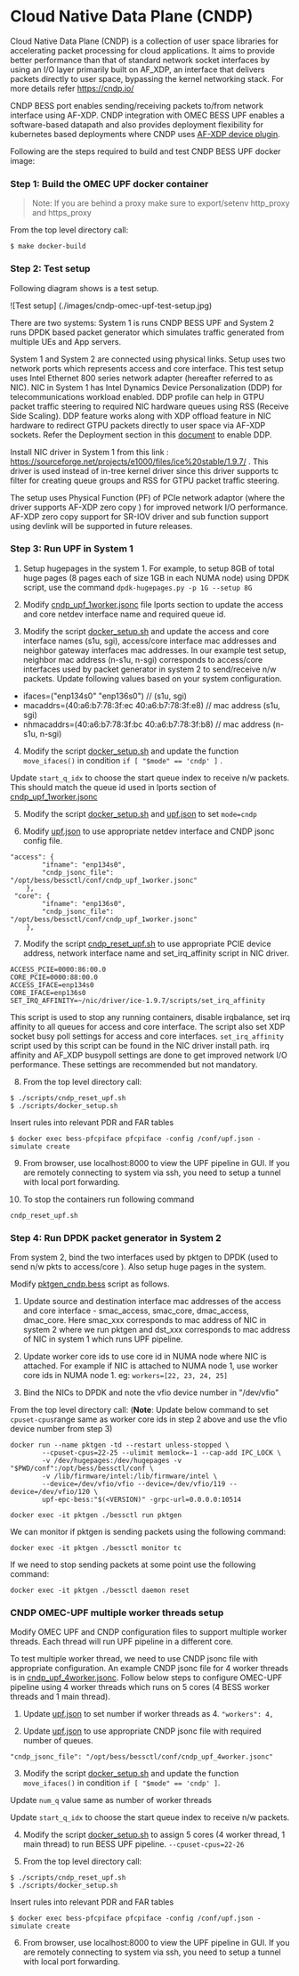 <!--
SPDX-License-Identifier: Apache-2.0
Copyright 2020 Intel Corporation
-->

# **Cloud Native Data Plane (CNDP)**

Cloud Native Data Plane (CNDP) is a collection of user space libraries for accelerating packet processing for cloud applications. It aims to provide better performance than that of standard network socket interfaces by using an I/O layer primarily built on AF_XDP, an interface that delivers packets directly to user space, bypassing the kernel networking stack. For more details refer https://cndp.io/

CNDP BESS port enables sending/receiving packets to/from network interface using AF-XDP.  CNDP integration with OMEC BESS UPF enables a software-based datapath and also provides deployment flexibility for kubernetes based deployments where CNDP uses [AF-XDP device plugin](https://github.com/intel/afxdp-plugins-for-kubernetes).

Following are the steps required to build and test CNDP BESS UPF docker image:

### Step 1: Build the OMEC UPF docker container

> Note: If you are behind a proxy make sure to export/setenv http_proxy and https_proxy

From the top level directory call:

```
$ make docker-build
```

### Step 2: Test setup

Following diagram shows is a test setup. 

![Test setup] (./images/cndp-omec-upf-test-setup.jpg)

There are two systems: System 1 is runs CNDP BESS UPF and System 2 runs DPDK based packet generator which simulates traffic generated from multiple UEs and App servers. 

System 1 and System 2 are connected using  physical links. Setup uses two network ports which represents access and core interface. This test setup uses Intel Ethernet 800 series network adapter (hereafter referred to as NIC).  NIC in System 1 has Intel Dynamics Device Personalization (DDP) for telecommunications workload enabled. DDP profile can help in GTPU packet traffic steering to required NIC hardware queues using RSS (Receive Side Scaling). DDP feature works along with XDP offload feature in NIC hardware to redirect GTPU packets directly to user space via AF-XDP sockets. Refer the Deployment section in this [document](https://builders.intel.com/docs/networkbuilders/intel-ethernet-controller-800-series-device-personalization-ddp-for-telecommunications-workloads-technology-guide.pdf) to enable DDP.

Install NIC driver in System 1 from this link :  https://sourceforge.net/projects/e1000/files/ice%20stable/1.9.7/ .  This driver is used instead of in-tree kernel driver since this driver supports tc filter for creating queue groups and RSS for GTPU packet traffic steering. 

The setup uses Physical Function (PF) of PCIe network adaptor (where the driver supports AF-XDP zero copy ) for improved network I/O performance. AF-XDP zero copy support for SR-IOV driver and sub function support using devlink will be supported in future releases.

### Step 3: Run UPF in System 1

1) Setup hugepages in the system 1. For example, to setup 8GB of total huge pages (8 pages each of size 1GB in each NUMA node) using DPDK script, use the command `dpdk-hugepages.py -p 1G --setup 8G`

2) Modify [cndp_upf_1worker.jsonc](./conf/cndp_upf_1worker.jsonc) file lports section to update the access and core netdev interface name and required queue id.

3) Modify the script [docker_setup.sh](./scripts/docker_setup.sh) and update the access and core interface names (s1u, sgi), access/core interface mac addresses and neighbor gateway interfaces mac addresses. In our example test setup, neighbor mac address (n-s1u, n-sgi) corresponds to access/core interfaces used by packet generator in system 2 to send/receive n/w packets. Update following values based on your system configuration.

- ifaces=("enp134s0" "enp136s0")   // (s1u, sgi)
- macaddrs=(40:a6:b7:78:3f:ec 40:a6:b7:78:3f:e8)  // mac address (s1u, sgi)
- nhmacaddrs=(40:a6:b7:78:3f:bc 40:a6:b7:78:3f:b8) //  mac address (n-s1u, n-sgi)

4) Modify the script [docker_setup.sh](./scripts/docker_setup.sh) and update the function `move_ifaces()` in condition `if [ "$mode" == 'cndp' ]` .

Update `start_q_idx` to choose the start queue index to receive n/w packets. This should match the queue id used in lports section of [cndp_upf_1worker.jsonc](./conf/cndp_upf_1worker.jsonc)

5) Modify the script [docker_setup.sh](./scripts/docker_setup.sh) and [upf.json](./conf/upf.json) to set `mode=cndp`

6)  Modify [upf.json](./conf/upf.json) to use appropriate netdev interface and CNDP jsonc config file.

```
"access": {
        "ifname": "enp134s0",
        "cndp_jsonc_file": "/opt/bess/bessctl/conf/cndp_upf_1worker.jsonc"
    },
 "core": {
        "ifname": "enp136s0",
        "cndp_jsonc_file": "/opt/bess/bessctl/conf/cndp_upf_1worker.jsonc"
    },
```
7) Modify the script [cndp_reset_upf.sh](./scripts/cndp_reset_upf.sh) to use appropriate PCIE device address, network interface name and set_irq_affinity script in NIC driver. 

```
ACCESS_PCIE=0000:86:00.0
CORE_PCIE=0000:88:00.0
ACCESS_IFACE=enp134s0
CORE_IFACE=enp136s0
SET_IRQ_AFFINITY=~/nic/driver/ice-1.9.7/scripts/set_irq_affinity
```

This script is used to stop any running containers, disable irqbalance, set irq affinity to all queues for access and core interface. The script also set XDP socket busy poll settings for access and core interfaces. `set_irq_affinity` script used by this script can be found in the NIC driver install path. irq affinity and AF_XDP busypoll settings are done to get improved network I/O performance. These settings are recommended but not mandatory.

8) From the top level directory call:

```
$ ./scripts/cndp_reset_upf.sh
$ ./scripts/docker_setup.sh
```
Insert rules into relevant PDR and FAR tables
```
$ docker exec bess-pfcpiface pfcpiface -config /conf/upf.json -simulate create
```
9) From browser, use localhost:8000 to view the UPF pipeline in GUI. If you are remotely connecting to system via ssh, you need to setup a tunnel with local port forwarding.

10) To stop the containers run following command

```
cndp_reset_upf.sh
```

### Step 4: Run DPDK packet generator in System 2

From system 2, bind the two interfaces used by pktgen to DPDK (used to send n/w pkts to access/core ). Also setup huge pages in the system.

Modify [pktgen_cndp.bess](conf/pktgen_cndp.bess) script as follows.

1) Update source and destination interface mac addresses of the access and core interface  - smac_access, smac_core, dmac_access, dmac_core. Here smac_xxx corresponds to mac address of NIC in system 2 where we run pktgen and dst_xxx corresponds to mac address of NIC in system 1 which runs UPF pipeline.

2) Update worker core ids to use core id in NUMA node where NIC is attached. For example if NIC is attached to NUMA node 1, use worker core ids in NUMA node 1. eg:  `workers=[22, 23, 24, 25]`

3) Bind the NICs to DPDK and note the vfio device number in "/dev/vfio"

From the top level directory call: (**Note**: Update below command to set `cpuset-cpus`range same as worker core ids in step 2 above and use the vfio device number from step 3)

```
docker run --name pktgen -td --restart unless-stopped \
        --cpuset-cpus=22-25 --ulimit memlock=-1 --cap-add IPC_LOCK \
        -v /dev/hugepages:/dev/hugepages -v "$PWD/conf":/opt/bess/bessctl/conf \
        -v /lib/firmware/intel:/lib/firmware/intel \
        --device=/dev/vfio/vfio --device=/dev/vfio/119 --device=/dev/vfio/120 \
        upf-epc-bess:"$(<VERSION)" -grpc-url=0.0.0.0:10514

docker exec -it pktgen ./bessctl run pktgen
```

We can monitor if pktgen is sending packets using the following command:

```
docker exec -it pktgen ./bessctl monitor tc
```

If we need to stop sending packets at some point use the following command:

```
docker exec -it pktgen ./bessctl daemon reset
```

### CNDP OMEC-UPF multiple worker threads setup

Modify OMEC UPF and CNDP configuration files to support multiple worker threads. Each thread will run UPF pipeline in a different core.

To test multiple worker thread, we need to use CNDP jsonc file with appropriate configuration. An example CNDP jsonc file for 4 worker threads is in [cndp_upf_4worker.jsonc](./conf/cndp_upf_4worker.jsonc). Follow below steps to configure OMEC-UPF pipeline using 4 worker threads which runs on 5 cores (4 BESS worker threads and 1 main thread).

1) Update [upf.json](./conf/upf.json) to set number if worker threads as 4. `"workers": 4,`

2) Update [upf.json](./conf/upf.json) to use appropriate CNDP jsonc file with required number of queues.

`"cndp_jsonc_file": "/opt/bess/bessctl/conf/cndp_upf_4worker.jsonc"`

3) Modify the script [docker_setup.sh](./scripts/docker_setup.sh) and update the function `move_ifaces()` in condition `if [ "$mode" == 'cndp' ]`.

Update `num_q` value same as number of worker threads

Update `start_q_idx` to choose the start queue index to receive n/w packets.

4) Modify the script  [docker_setup.sh](./scripts/docker_setup.sh) to assign 5 cores (4 worker thread, 1 main thread) to run BESS UPF pipeline. `--cpuset-cpus=22-26`

5) From the top level directory call:
```
$ ./scripts/cndp_reset_upf.sh
$ ./scripts/docker_setup.sh
```
Insert rules into relevant PDR and FAR tables
```
$ docker exec bess-pfcpiface pfcpiface -config /conf/upf.json -simulate create
```
6) From browser, use localhost:8000 to view the UPF pipeline in GUI. If you are remotely connecting to system via ssh, you need to setup a tunnel with local port forwarding.

